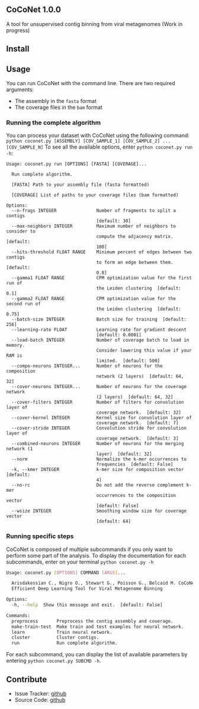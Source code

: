 ## CoCoNet 1.0.0

A tool for unsupervised contig binning from viral metagenomes (Work in progress)

## Install

## Usage
You can run CoCoNet with the command line. There are two required arguments:
- The assembly in the `fasta` format
- The coverage files in the `bam` format

### Running the complete algorithm

You can process your dataset with CoCoNet using the following command: `python coconet.py [ASSEMBLY] [COV_SAMPLE_1] [COV_SAMPLE_2] ... [COV_SAMPLE_N]`
To see all the available options, enter `python coconet.py run -h`:
```
Usage: coconet.py run [OPTIONS] [FASTA] [COVERAGE]...

  Run complete algorithm.

  [FASTA] Path to your assembly file (fasta formatted)

  [COVERAGE] List of paths to your coverage files (bam formatted)

Options:
  --n-frags INTEGER               Number of fragments to split a contigs
                                  [default: 30]
  --max-neighbors INTEGER         Maximum number of neighbors to consider to
                                  compute the adjacency matrix.  [default:
                                  100]
  --hits-threshold FLOAT RANGE    Minimum percent of edges between two contigs
                                  to form an edge between them.  [default:
                                  0.8]
  --gamma1 FLOAT RANGE            CPM optimization value for the first run of
                                  the Leiden clustering  [default: 0.1]
  --gamma2 FLOAT RANGE            CPM optimization value for the second run of
                                  the Leiden clustering  [default: 0.75]
  --batch-size INTEGER            Batch size for training  [default: 256]
  --learning-rate FLOAT           Learning rate for gradient descent
                                  [default: 0.0001]
  --load-batch INTEGER            Number of coverage batch to load in memory.
                                  Consider lowering this value if your RAM is
                                  limited.  [default: 500]
  --compo-neurons INTEGER...      Number of neurons for the composition
                                  network (2 layers)  [default: 64, 32]
  --cover-neurons INTEGER...      Number of neurons for the coverage network
                                  (2 layers)  [default: 64, 32]
  --cover-filters INTEGER         Number of filters for convolution layer of
                                  coverage network.  [default: 32]
  --cover-kernel INTEGER          Kernel size for convolution layer of
                                  coverage network.  [default: 7]
  --cover-stride INTEGER          Convolution stride for convolution layer of
                                  coverage network.  [default: 3]
  --combined-neurons INTEGER      Number of neurons for the merging network (1
                                  layer)  [default: 32]
  --norm                          Normalize the k-mer occurrences to
                                  frequencies  [default: False]
  -k, --kmer INTEGER              k-mer size for composition vector  [default:
                                  4]
  --no-rc                         Do not add the reverse complement k-mer
                                  occurrences to the composition vector
                                  [default: False]
  --wsize INTEGER                 Smoothing window size for coverage vector
                                  [default: 64]
```

### Running specific steps

CoCoNet is composed of multiple subcommands if you only want to perform some part of the analysis.
To display the documentation for each subcommands, enter on your terminal `python coconet.py -h`
```bash
Usage: coconet.py [OPTIONS] COMMAND [ARGS]...

  Arisdakessian C., Nigro O., Stewart G., Poisson G., Belcaid M. CoCoNet: An
  Efficient Deep Learning Tool for Viral Metagenome Binning

Options:
  -h, --help  Show this message and exit.  [default: False]

Commands:
  preprocess       Preprocess the contig assembly and coverage.
  make-train-test  Make train and test examples for neural network.
  learn            Train neural network.
  cluster          Cluster contigs.
  run              Run complete algorithm.
```

For each subcommand, you can display the list of available parameters by entering `python coconet.py SUBCMD -h`.

## Contribute ##

 - Issue Tracker: [github](https://github.com/Puumanamana/CoCoNet/issues)
 - Source Code: [github](https://github.com/Puumanamana/CoCoNet)
